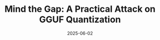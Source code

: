 ---
layout: post
title: "Mind the Gap: A Practical Attack on GGUF Quantization"
date: 2025-06-02
categories: research
authors: "Kazuki Egashira, Robin Staab, Mark Vero, <u>Jingxuan He</u>, Martin Vechev"
venue: "International Conference on Machine Learning (ICML)"
venue1: "ICLR 2025 Workshop on Building Trust in Language Models and Applications"
award1: "Oral"
date1: 2025-04-01
---